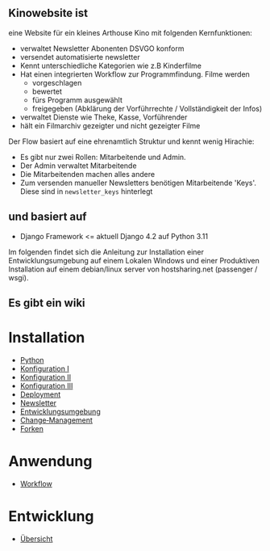 ## Kinowebsite ist 
eine Website für ein kleines Arthouse Kino mit folgenden Kernfunktionen:
- verwaltet Newsletter Abonenten DSVGO konform
- versendet automatisierte newsletter
- Kennt unterschiedliche Kategorien wie z.B Kinderfilme
- Hat einen integrierten Workflow zur Programmfindung. Filme werden
  - vorgeschlagen
  - bewertet
  - fürs Programm ausgewählt
  - freigegeben (Abklärung der Vorführrechte / Vollständigkeit der Infos)
- verwaltet Dienste wie Theke, Kasse, Vorführender
- hält ein Filmarchiv gezeigter und nicht gezeigter Filme
  
Der Flow basiert auf eine ehrenamtlich Struktur und kennt wenig Hirachie:
- Es gibt nur zwei Rollen: Mitarbeitende und Admin.
- Der Admin verwaltet Mitarbeitende
- Die Mitarbeitenden machen alles andere
- Zum versenden manueller Newsletters benötigen Mitarbeitende 'Keys'. Diese sind in `newsletter_keys` hinterlegt

## und basiert auf
- Django Framework <= aktuell Django 4.2 auf Python 3.11

Im folgenden findet sich die Anleitung zur Installation einer Entwicklungsumgebung auf einem Lokalen Windows und einer Produktiven Installation auf einem debian/linux server von hostsharing.net (passenger / wsgi).

## Es gibt ein wiki
# Installation
- [Python](https://github.com/chengler/kinowebsite/wiki/Python)
- [Konfiguration I](https://github.com/chengler/kinowebsite/wiki/Konfiguration-I)
- [Konfiguration II](https://github.com/chengler/kinowebsite/wiki/Konfiguration-II)
- [Konfiguration III](https://github.com/chengler/kinowebsite/wiki/Konfiguration-III)
- [Deployment](https://github.com/chengler/kinowebsite/wiki/Deployment)
- [Newsletter](https://github.com/chengler/kinowebsite/wiki/Newsletter)
- [Entwicklungsumgebung](https://github.com/chengler/kinowebsite/wiki/Entwicklungsumgebung)
- [Change‐Management](https://github.com/chengler/kinowebsite/wiki/Change‐Management)
- [Forken](https://github.com/chengler/kinowebsite/wiki/Forken)


# Anwendung
- [Workflow](https://github.com/chengler/kinowebsite/wiki/Workflow)

# Entwicklung
- [Übersicht](https://github.com/chengler/kinowebsite/wiki/Übersicht)




